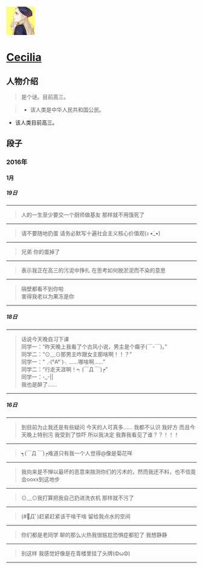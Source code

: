 ![222](https://github.com/ice1000/dialogs/blob/master/icon/Cecilia.jpg)
# [Cecilia](https://github.com/yooorange)

## 人物介绍

> 是个谜。目前高三。

> + 该人类是中华人民共和国公民。
+ 该人类目前高三。

## 段子

### 2016年

#### 1月

##### 19日

---
> 人的一生至少要交一个厨师做基友  那样就不用饿死了

---
> 请不要随地扔蛋 请务必默写十遍社会主义核心价值观(ง •̀_•́)

---
> 兄弟 你的蛋掉了

---
> 表示我正在高三的污泥中挣扎  在思考如何脱淤泥而不染的意思

---
> 隔壁都看不到你啦<br/>
害得我老以为果冻是你

---
##### 18日

---
>话说今天晚自习下课<br/>
同学一：“昨天晚上我看了个古风小说，男主是个瘸子(￣-￣)。”<br/>
同学二：“⊙﹏⊙那男主咋跟女主那啥啊！！？”<br/>
同学一：“╭(°A°`)╮……哪啥啊……”<br/>
同学二：“行走天涯啊！┑(￣Д ￣)┍”<br/>
同学一：-_-||<br/>
我也是醉了……

---
##### 16日

---
> 到目前为止我还是有些疑问 今天的人可真多…… 我都不认识 我好方 而且今天晚上特别污  我受到了惊吓 所以我决定 我靠我看见了谁？？！！！

---
> ┑(￣Д ￣)┍难道只有我一个人觉得@像是菊花咩

---
> 我向来是不惮以最坏的恶意来揣测你们的污术的，然而我还不料，也不信竟会ooxx到这地步

---
> ⊙﹏⊙我打算把我自己扔进洗衣机  那样就不污了 

---
> (#ﾟДﾟ)赶紧赶紧该干啥干啥 留给我点水的空间

---
> 你们都是老同学 聊的那么火热我很尴尬恐惧症都犯了 我想静静

---
> 别这样 我感觉好像是在青楼里挂了头牌(ΦωΦ)

---
